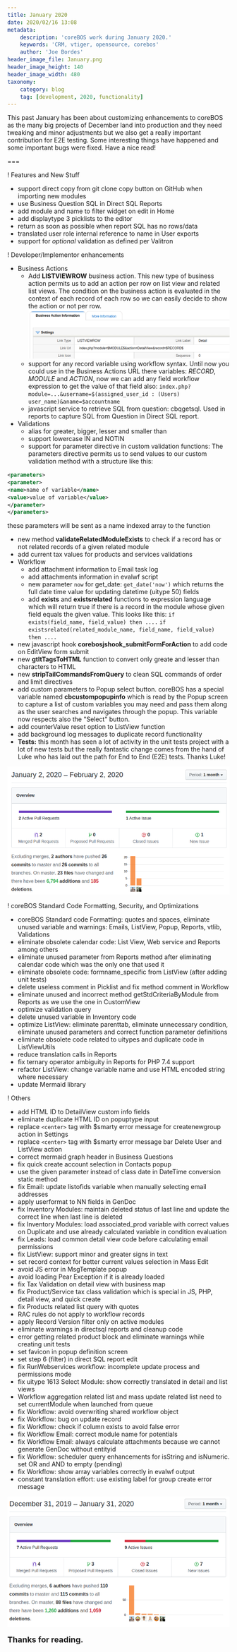 ```yaml
---
title: January 2020
date: 2020/02/16 13:08
metadata:
    description: 'coreBOS work during January 2020.'
    keywords: 'CRM, vtiger, opensource, corebos'
    author: 'Joe Bordes'
header_image_file: January.png
header_image_height: 140
header_image_width: 480
taxonomy:
    category: blog
    tag: [development, 2020, functionality]
---
```


This past January has been about customizing enhancements to coreBOS as the many big projects of December land into production and they need tweaking and minor adjustments but we also get a really important contribution for E2E testing. Some interesting things have happened and some important bugs were fixed. Have a nice read!

===

 ! Features and New Stuff

- support direct copy from git clone copy button on GitHub when importing new modules
- use Business Question SQL in Direct SQL Reports
- add module and name to filter widget on edit in Home
- add displaytype 3 picklists to the editor
- return as soon as possible when report SQL has no rows/data
- translated user role internal reference to name in User exports
- support for *optional* validation as defined per Valitron

<span></span>

 ! Developer/Implementor enhancements

- Business Actions
  - Add **LISTVIEWROW** business action. This new type of business action permits us to add an action per row on list view and related list views. The condition on the business action is evaluated in the context of each record of each row so we can easily decide to show the action or not per row.
![LISTVIEWROW business action](ListViewRow.png)
  - support for any record variable using workflow syntax. Until now you could use in the Business Actions URL there variables: $RECORD$, $MODULE$ and $ACTION$, now we can add any field workflow expression to get the value of that field also: `index.php?module=...&username=$(assigned_user_id : (Users) user_name)&aname=$accountname`
  - javascript service to retrieve SQL from question: cbqgetsql. Used in reports to capture SQL from Question in Direct SQL report.
- Validations
  - alias for greater, bigger, lesser and smaller than
  - support lowercase IN and NOTIN
  - support for parameter directive in custom validation functions: The parameters directive permits us to send values to our custom validation method with a structure like this:
``` XML
<parameters>
<parameter>
<name>name of variable</name>
<value>value of variable</value>
</parameter>
</parameters>
```
these parameters will be sent as a name indexed array to the function
  - new method **validateRelatedModuleExists** to check if a record has or not related records of a given related module
  - add current tax values for products and services validations
- Workflow
  - add attachment information to Email task log
  - add attachments information in evalwf script
  - new parameter `now` for get_date: `get_date('now')` which returns the full date time value for updating datetime (uitype 50) fields
  - add **exists** and **existsrelated** functions to expression language which will return true if there is a record in the module whose given field equals the given value. This looks like this:
    `if exists(field_name, field_value) then ....`
    `if existsrelated(related_module_name, field_name, field_value) then ....`
- new javascript hook **corebosjshook_submitFormForAction** to add code on EditView form submit
- new **gtltTagsToHTML** function to convert only greate and lesser than characters to HTML
- new **stripTailCommandsFromQuery** to clean SQL commands of order and limit directives
- add custom parameters to Popup select button. coreBOS has a special variable named **cbcustompopupinfo** which is read by the Popup screen to capture a list of custom variables you may need and pass them along as the user searches and navigates through the popup. This variable now respects also the "Select" button.
- add counterValue reset option to ListView function
- add background log messages to duplicate record functionality
- **Tests:** this month has seen a lot of activity in the unit tests project with a lot of new tests but the really fantastic change comes from the hand of Luke who has laid out the path for End to End (E2E) tests. Thanks Luke!

![January Tests Insights](corebostestgithub2001.png)

<span></span>

 ! coreBOS Standard Code Formatting, Security, and Optimizations

- coreBOS Standard code Formatting: quotes and spaces, eliminate unused variable and warnings: Emails, ListView, Popup, Reports, vtlib, Validations
- eliminate obsolete calendar code: List View, Web service and Reports among others
- eliminate unused parameter from Reports method after eliminating calendar code which was the only one that used it
- eliminate obsolete code: formname_specific from ListView (after adding unit tests)
- delete useless comment in Picklist and fix method comment in Workflow
- eliminate unused and incorrect method getStdCriteriaByModule from Reports as we use the one in CustomView
- optimize validation query
- delete unused variable in Inventory code
- optimize ListView: eliminate parenttab, eliminate unnecessary condition, eliminate unused parameters and correct function parameter definitions
- eliminate obsolete code related to uitypes and duplicate code in ListViewUtils
- reduce translation calls in Reports
- fix ternary operator ambiguity in Reports for PHP 7.4 support
- refactor ListView: change variable name and use HTML encoded string where necessary
- update Mermaid library

<span></span>

 ! Others

- add HTML ID to DetailView custom info fields
- eliminate duplicate HTML ID on popuptype input
- replace `<center>` tag with $smarty error message for createnewgroup action in Settings
- replace `<center>` tag with $smarty error message bar Delete User and ListView action
- correct mermaid graph header in Business Questions
- fix quick create account selection in Contacts popup
- use the given parameter instead of class date in DateTime conversion static method
- fix Email: update listofids variable when manually selecting email addresses
- apply userformat to NN fields in GenDoc
- fix Inventory Modules: maintain deleted status of last line and update the correct line when last line is deleted
- fix Inventory Modules: load associated_prod variable with correct values on Duplicate and use already calculated variable in condition evaluation
- fix Leads: load common detail view code before calculating email permissions
- fix ListView: support minor and greater signs in text
- set record context for better current values selection in Mass Edit
- avoid JS error in MsgTemplate popup
- avoid loading Pear Exception if it is already loaded
- fix Tax Validation on detail view with business map
- fix Product/Service tax class validation which is special in JS, PHP, detail view, and quick create
- fix Products related list query with quotes
- RAC rules do not apply to workflow records
- apply Record Version filter only on active modules
- eliminate warnings in directsql reports and cleanup code
- error getting related product block and eliminate warnings while creating unit tests
- set favicon in popup definition screen
- set step 6 (filter) in direct SQL report edit
- fix RunWebservices workflow: incomplete update process and permissions mode
- fix uitype 1613 Select Module: show correctly translated in detail and list views
- Workflow aggregation related list and mass update related list need to set currentModule when launched from queue
- fix Workflow: avoid overwriting shared workflow object
- fix Workflow: bug on update record
- fix Workflow: check if column exists to avoid false error
- fix Workflow Email: correct module name for potentials
- fix Workflow Email: always calculate attachments because we cannot generate GenDoc without entityid
- fix Workflow: scheduler query enhancements for isString and isNumeric. set OR and AND to empty (pending)
- fix Workflow: show array variables correctly in evalwf output
- constant translation effort: use existing label for group create error message

<span></span>

![January Insights](corebosgithub2001.png)

**<span style="font-size:large">Thanks for reading.</span>**
